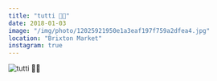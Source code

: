 ```yaml
---
title: "tutti 🍌🍏"
date: 2018-01-03
image: "/img/photo/12025921950e1a3eaf197f759a2dfea4.jpg"
location: "Brixton Market"
instagram: true
---
```


![tutti 🍌🍏](/img/photo/12025921950e1a3eaf197f759a2dfea4.jpg)
